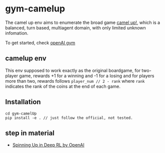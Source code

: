 # gym-camelup

The camel up env aims to enumerate the broad game [camel up!](https://boardgamegeek.com/boardgame/153938/camel), which is a balanced, turn based, multiagent domain, with only limited unknown infomation.

To get started, check [openAI gym](https://github.com/openai/gym)

## camelup env

This env supposed to work exactly as the original boardgame, for two-player game, rewards +1 for a winning and -1 for a losing and for players more than two, rewards follows ```player_num // 2 - rank``` where ```rank``` indicates the rank of the coins at the end of each game.

## Installation

```
cd gym-camelUp
pip install -e . // just follow the official, not tested.
```

## step in material

* [Spinning Up in Deep RL by OpenAI](https://spinningup.openai.com/en/latest/user/introduction.html)
